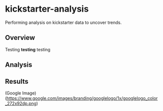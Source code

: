 # kickstarter-analysis
Performing analysis on kickstarter data to uncover trends.
## Overview
Testing **testing** testing
## Analysis
## Results
(Google Image) (https://www.google.com/images/branding/googlelogo/1x/googlelogo_color_272x92dp.png)
